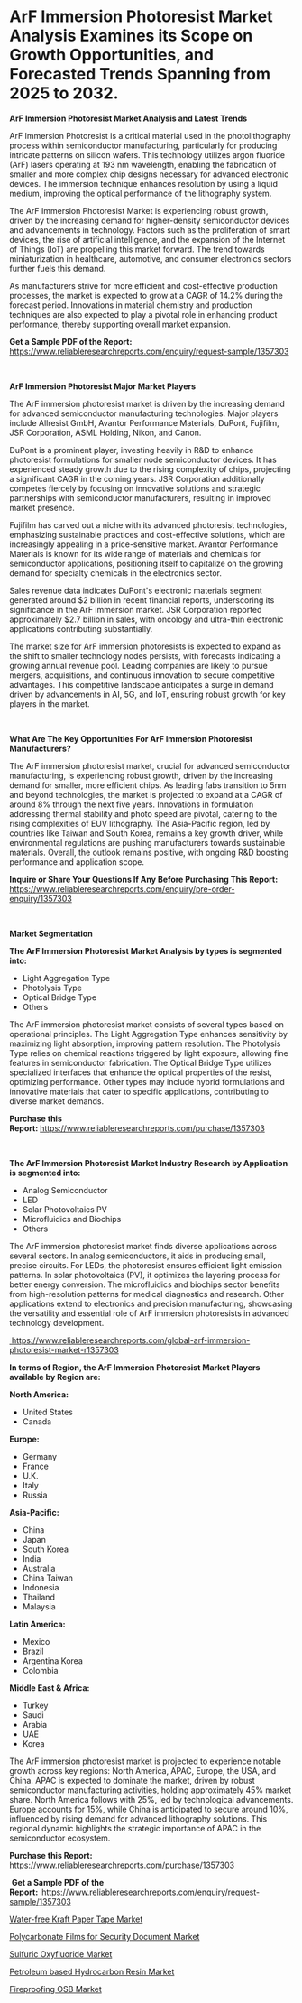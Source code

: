 <p><h1>ArF Immersion Photoresist Market Analysis Examines its Scope on Growth Opportunities, and Forecasted Trends Spanning from 2025 to 2032.</h1></p><p><strong>ArF Immersion Photoresist Market Analysis and Latest Trends</strong></p>
<p><p>ArF Immersion Photoresist is a critical material used in the photolithography process within semiconductor manufacturing, particularly for producing intricate patterns on silicon wafers. This technology utilizes argon fluoride (ArF) lasers operating at 193 nm wavelength, enabling the fabrication of smaller and more complex chip designs necessary for advanced electronic devices. The immersion technique enhances resolution by using a liquid medium, improving the optical performance of the lithography system.</p><p>The ArF Immersion Photoresist Market is experiencing robust growth, driven by the increasing demand for higher-density semiconductor devices and advancements in technology. Factors such as the proliferation of smart devices, the rise of artificial intelligence, and the expansion of the Internet of Things (IoT) are propelling this market forward. The trend towards miniaturization in healthcare, automotive, and consumer electronics sectors further fuels this demand. </p><p>As manufacturers strive for more efficient and cost-effective production processes, the market is expected to grow at a CAGR of 14.2% during the forecast period. Innovations in material chemistry and production techniques are also expected to play a pivotal role in enhancing product performance, thereby supporting overall market expansion.</p></p>
<p><strong>Get a Sample PDF of the Report:&nbsp;</strong> <a href="https://www.reliableresearchreports.com/enquiry/request-sample/1357303?utm_campaign=7&utm_medium=2&utm_source=Github&utm_content=ia&utm_term=01022025&utm_id=arf-immersion-photoresist">https://www.reliableresearchreports.com/enquiry/request-sample/1357303</a></p>
<p>&nbsp;</p>
<p><strong>ArF Immersion Photoresist Major Market Players</strong></p>
<p><p>The ArF immersion photoresist market is driven by the increasing demand for advanced semiconductor manufacturing technologies. Major players include Allresist GmbH, Avantor Performance Materials, DuPont, Fujifilm, JSR Corporation, ASML Holding, Nikon, and Canon. </p><p>DuPont is a prominent player, investing heavily in R&D to enhance photoresist formulations for smaller node semiconductor devices. It has experienced steady growth due to the rising complexity of chips, projecting a significant CAGR in the coming years. JSR Corporation additionally competes fiercely by focusing on innovative solutions and strategic partnerships with semiconductor manufacturers, resulting in improved market presence.</p><p>Fujifilm has carved out a niche with its advanced photoresist technologies, emphasizing sustainable practices and cost-effective solutions, which are increasingly appealing in a price-sensitive market. Avantor Performance Materials is known for its wide range of materials and chemicals for semiconductor applications, positioning itself to capitalize on the growing demand for specialty chemicals in the electronics sector.</p><p>Sales revenue data indicates DuPont's electronic materials segment generated around $2 billion in recent financial reports, underscoring its significance in the ArF immersion market. JSR Corporation reported approximately $2.7 billion in sales, with oncology and ultra-thin electronic applications contributing substantially.</p><p>The market size for ArF immersion photoresists is expected to expand as the shift to smaller technology nodes persists, with forecasts indicating a growing annual revenue pool. Leading companies are likely to pursue mergers, acquisitions, and continuous innovation to secure competitive advantages. This competitive landscape anticipates a surge in demand driven by advancements in AI, 5G, and IoT, ensuring robust growth for key players in the market.</p></p>
<p>&nbsp;</p>
<p><strong>What Are The Key Opportunities For ArF Immersion Photoresist Manufacturers?</strong></p>
<p><p>The ArF immersion photoresist market, crucial for advanced semiconductor manufacturing, is experiencing robust growth, driven by the increasing demand for smaller, more efficient chips. As leading fabs transition to 5nm and beyond technologies, the market is projected to expand at a CAGR of around 8% through the next five years. Innovations in formulation addressing thermal stability and photo speed are pivotal, catering to the rising complexities of EUV lithography. The Asia-Pacific region, led by countries like Taiwan and South Korea, remains a key growth driver, while environmental regulations are pushing manufacturers towards sustainable materials. Overall, the outlook remains positive, with ongoing R&D boosting performance and application scope.</p></p>
<p><strong>Inquire or Share Your Questions If Any Before Purchasing This Report:</strong> <a href="https://www.reliableresearchreports.com/enquiry/pre-order-enquiry/1357303?utm_campaign=7&utm_medium=2&utm_source=Github&utm_content=ia&utm_term=01022025&utm_id=arf-immersion-photoresist">https://www.reliableresearchreports.com/enquiry/pre-order-enquiry/1357303</a></p>
<p>&nbsp;</p>
<p><strong>Market Segmentation</strong></p>
<p><strong>The ArF Immersion Photoresist Market Analysis by types is segmented into:</strong></p>
<p><ul><li>Light Aggregation Type</li><li>Photolysis Type</li><li>Optical Bridge Type</li><li>Others</li></ul></p>
<p><p>The ArF immersion photoresist market consists of several types based on operational principles. The Light Aggregation Type enhances sensitivity by maximizing light absorption, improving pattern resolution. The Photolysis Type relies on chemical reactions triggered by light exposure, allowing fine features in semiconductor fabrication. The Optical Bridge Type utilizes specialized interfaces that enhance the optical properties of the resist, optimizing performance. Other types may include hybrid formulations and innovative materials that cater to specific applications, contributing to diverse market demands.</p></p>
<p><strong>Purchase this Report:&nbsp;</strong><a href="https://www.reliableresearchreports.com/purchase/1357303?utm_campaign=7&utm_medium=2&utm_source=Github&utm_content=ia&utm_term=01022025&utm_id=arf-immersion-photoresist">https://www.reliableresearchreports.com/purchase/1357303</a></p>
<p>&nbsp;</p>
<p><strong>The ArF Immersion Photoresist Market Industry Research by Application is segmented into:</strong></p>
<p><ul><li>Analog Semiconductor</li><li>LED</li><li>Solar Photovoltaics PV</li><li>Microfluidics and Biochips</li><li>Others</li></ul></p>
<p><p>The ArF immersion photoresist market finds diverse applications across several sectors. In analog semiconductors, it aids in producing small, precise circuits. For LEDs, the photoresist ensures efficient light emission patterns. In solar photovoltaics (PV), it optimizes the layering process for better energy conversion. The microfluidics and biochips sector benefits from high-resolution patterns for medical diagnostics and research. Other applications extend to electronics and precision manufacturing, showcasing the versatility and essential role of ArF immersion photoresists in advanced technology development.</p></p>
<p><a href="https://www.reliableresearchreports.com/global-arf-immersion-photoresist-market-r1357303?utm_campaign=7&utm_medium=2&utm_source=Github&utm_content=ia&utm_term=01022025&utm_id=arf-immersion-photoresist">&nbsp;https://www.reliableresearchreports.com/global-arf-immersion-photoresist-market-r1357303</a></p>
<p><strong>In terms of Region, the ArF Immersion Photoresist Market Players available by Region are:</strong></p>
<p>
    <p> <strong> North America: </strong>
        <ul>
            <li>United States</li>
            <li>Canada</li>
        </ul>
        </p> 
    <p> <strong> Europe: </strong>
        <ul>
            <li>Germany</li>
            <li>France</li>
            <li>U.K.</li>
            <li>Italy</li>
            <li>Russia</li>
        </ul>
        </p> 
    <p> <strong> Asia-Pacific: </strong>
        <ul>
            <li>China</li>
            <li>Japan</li>
            <li>South Korea</li>
            <li>India</li>
            <li>Australia</li>
            <li>China Taiwan</li>
            <li>Indonesia</li>
            <li>Thailand</li>
            <li>Malaysia</li>
        </ul>
        </p> 
    <p> <strong> Latin America: </strong>
        <ul>
            <li>Mexico</li>
            <li>Brazil</li>
            <li>Argentina Korea</li>
            <li>Colombia</li>
        </ul>
        </p> 
    <p> <strong> Middle East & Africa: </strong>
        <ul>
            <li>Turkey</li>
            <li>Saudi</li>
            <li>Arabia</li>
            <li>UAE</li>
            <li>Korea</li>
        </ul>
    </p>
    </p>
<p><p>The ArF immersion photoresist market is projected to experience notable growth across key regions: North America, APAC, Europe, the USA, and China. APAC is expected to dominate the market, driven by robust semiconductor manufacturing activities, holding approximately 45% market share. North America follows with 25%, led by technological advancements. Europe accounts for 15%, while China is anticipated to secure around 10%, influenced by rising demand for advanced lithography solutions. This regional dynamic highlights the strategic importance of APAC in the semiconductor ecosystem.</p></p>
<p><strong>Purchase this Report: </strong><a href="https://www.reliableresearchreports.com/purchase/1357303?utm_campaign=7&utm_medium=2&utm_source=Github&utm_content=ia&utm_term=01022025&utm_id=arf-immersion-photoresist">https://www.reliableresearchreports.com/purchase/1357303</a></p>
<p>&nbsp;<strong>Get a Sample PDF of the Report:&nbsp;&nbsp;</strong><a href="https://www.reliableresearchreports.com/enquiry/request-sample/1357303?utm_campaign=7&utm_medium=2&utm_source=Github&utm_content=ia&utm_term=01022025&utm_id=arf-immersion-photoresist">https://www.reliableresearchreports.com/enquiry/request-sample/1357303</a></p>
<p><strong></strong></p>
<p><p><a href="https://github.com/hannajuana198484/Market-Research-Report-List-1/blob/main/water-free-kraft-paper-tape-market.md?utm_campaign=7&utm_medium=2&utm_source=Github&utm_content=ia&utm_term=01022025&utm_id=arf-immersion-photoresist">Water-free Kraft Paper Tape Market</a></p><p><a href="https://github.com/chaturberville8181/Market-Research-Report-List-1/blob/main/polycarbonate-films-for-security-document-market.md?utm_campaign=7&utm_medium=2&utm_source=Github&utm_content=ia&utm_term=01022025&utm_id=arf-immersion-photoresist">Polycarbonate Films for Security Document Market</a></p><p><a href="https://github.com/zitanebeibit9/Market-Research-Report-List-1/blob/main/sulfuric-oxyfluoride-market.md?utm_campaign=7&utm_medium=2&utm_source=Github&utm_content=ia&utm_term=01022025&utm_id=arf-immersion-photoresist">Sulfuric Oxyfluoride Market</a></p><p><a href="https://github.com/carendesrochers299/Market-Research-Report-List-1/blob/main/petroleum-based-hydrocarbon-resin-market.md?utm_campaign=7&utm_medium=2&utm_source=Github&utm_content=ia&utm_term=01022025&utm_id=arf-immersion-photoresist">Petroleum based Hydrocarbon Resin Market</a></p><p><a href="https://github.com/oliveroste6/Market-Research-Report-List-1/blob/main/fireproofing-osb-market.md?utm_campaign=7&utm_medium=2&utm_source=Github&utm_content=ia&utm_term=01022025&utm_id=arf-immersion-photoresist">Fireproofing OSB Market</a></p></p>